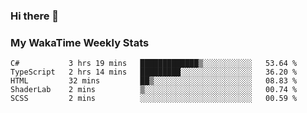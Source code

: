 ### Hi there 👋

<!--
**royschrauwen/royschrauwen** is a ✨ _special_ ✨ repository because its `README.md` (this file) appears on your GitHub profile.

Here are some ideas to get you started:

- 🔭 I’m currently working on ...
- 🌱 I’m currently learning ...
- 👯 I’m looking to collaborate on ...
- 🤔 I’m looking for help with ...
- 💬 Ask me about ...
- 📫 How to reach me: ...
- 😄 Pronouns: ...
- ⚡ Fun fact: ...
-->


### My WakaTime Weekly Stats
<!--START_SECTION:waka-->

```text
C#           3 hrs 19 mins   █████████████▒░░░░░░░░░░░   53.64 %
TypeScript   2 hrs 14 mins   █████████░░░░░░░░░░░░░░░░   36.20 %
HTML         32 mins         ██▒░░░░░░░░░░░░░░░░░░░░░░   08.83 %
ShaderLab    2 mins          ▒░░░░░░░░░░░░░░░░░░░░░░░░   00.74 %
SCSS         2 mins          ░░░░░░░░░░░░░░░░░░░░░░░░░   00.59 %
```

<!--END_SECTION:waka-->
